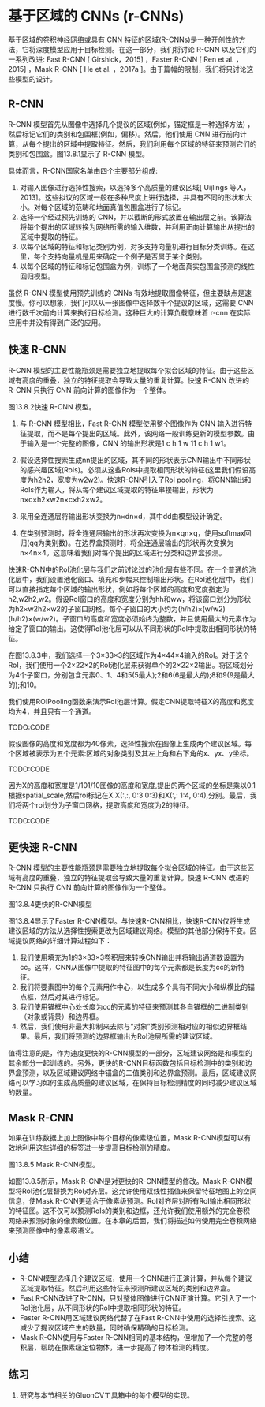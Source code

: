 

<!--
 * @version:
 * @Author:  StevenJokess https://github.com/StevenJokess
 * @Date: 2020-07-30 19:03:41
 * @LastEditors:  StevenJokess https://github.com/StevenJokess
 * @LastEditTime: 2020-11-13 16:43:24
 * @Description:MT
 * @TODO::
 * @Reference:http://preview.d2l.ai/d2l-en/master/chapter_computer-vision/rcnn.html
-->

# 基于区域的 CNNs (r-CNNs)

基于区域的卷积神经网络或具有 CNN 特征的区域(R-CNNs)是一种开创性的方法，它将深度模型应用于目标检测。在这一部分，我们将讨论 R-CNN 以及它们的一系列改进: Fast R-CNN [ Girshick，2015] ，Faster R-CNN [ Ren et al. ，2015] ，Mask R-CNN [ He et al. ，2017a ]。由于篇幅的限制，我们将只讨论这些模型的设计。

## R-CNN

R-CNN 模型首先从图像中选择几个提议的区域(例如，锚定框是一种选择方法) ，然后标记它们的类别和包围框(例如，偏移)。然后，他们使用 CNN 进行前向计算，从每个提出的区域中提取特征。然后，我们利用每个区域的特征来预测它们的类别和包围盒。图13.8.1显示了 R-CNN 模型。

具体而言，R-CNN国家名单由四个主要部分组成:

1. 对输入图像进行选择性搜索，以选择多个高质量的建议区域[ Uijlings 等人，2013]。这些拟议的区域一般在多种尺度上进行选择，并具有不同的形状和大小。对每个区域的范畴和地面真值包围盒进行了标记。
1. 选择一个经过预先训练的 CNN，并以截断的形式放置在输出层之前。该算法将每个提出的区域转换为网络所需的输入维数，并利用正向计算输出从提出的区域中提取的特征。
1. 以每个区域的特征和标记类别为例，对多支持向量机进行目标分类训练。在这里，每个支持向量机是用来确定一个例子是否属于某个类别。
1. 以每个区域的特征和标记包围盒为例，训练了一个地面真实包围盒预测的线性回归模型。

虽然 R-CNN 模型使用预先训练的 CNNs 有效地提取图像特征，但主要缺点是速度慢。你可以想象，我们可以从一张图像中选择数千个提议的区域，这需要 CNN 进行数千次前向计算来执行目标检测。这种巨大的计算负载意味着 r-cnn 在实际应用中并没有得到广泛的应用。

## 快速 R-CNN

R-CNN 模型的主要性能瓶颈是需要独立地提取每个拟合区域的特征。由于这些区域有高度的重叠，独立的特征提取会导致大量的重复计算。快速 R-CNN 改进的 R-CNN 只执行 CNN 前向计算的图像作为一个整体。

图13.8.2快速 R-CNN 模型。

1. 与 R-CNN 模型相比，Fast R-CNN 模型使用整个图像作为 CNN 输入进行特征提取，而不是每个提出的区域。此外，该网络一般训练更新的模型参数。由于输入是一个完整的图像，CNN 的输出形状是1 c h 1 w 11 c h 1 w1。

1. 假设选择性搜索生成nn提出的区域，其不同的形状表示CNN输出中不同形状的感兴趣区域(RoIs)。必须从这些RoIs中提取相同形状的特征(这里我们假设高度为h2h2，宽度为w2w2)。快速R-CNN引入了RoI pooling，将CNN输出和RoIs作为输入，将从每个建议区域提取的特征串接输出，形状为n×c×h2×w2n×c×h2×w2。

1. 采用全连通层将输出形状变换为n×dn×d，其中dd由模型设计确定。

1. 在类别预测时，将全连通层输出的形状再次变换为n×qn×q，使用softmax回归(qq为类别数)。在边界盒预测时，将全连通层输出的形状再次变换为n×4n×4。这意味着我们对每个提出的区域进行分类和边界盒预测。

快速R-CNN中的RoI池化层与我们之前讨论过的池化层有些不同。在一个普通的池化层中，我们设置池化窗口、填充和步幅来控制输出形状。在RoI池化层中，我们可以直接指定每个区域的输出形状，例如将每个区域的高度和宽度指定为h2,w2h2,w2。假设RoI窗口的高度和宽度分别为hh和ww，将该窗口划分为形状为h2×w2h2×w2的子窗口网格。每个子窗口的大小约为(h/h2)×(w/w2)(h/h2)×(w/w2)。子窗口的高度和宽度必须始终为整数，并且使用最大的元素作为给定子窗口的输出。这使得RoI池化层可以从不同形状的RoI中提取出相同形状的特征。

在图13.8.3中，我们选择一个3×33×3的区域作为4×44×4输入的RoI。对于这个RoI，我们使用一个2×22×2的RoI池化层来获得单个的2×22×2输出。将区域划分为4个子窗口，分别包含元素0、1、4和5(5最大);2和6(6是最大的);8和9(9是最大的);和10。

我们使用ROIPooling函数来演示RoI池层计算。假定CNN提取特征X的高度和宽度均为4，并且只有一个通道。

TODO:CODE

假设图像的高度和宽度都为40像素，选择性搜索在图像上生成两个建议区域。每个区域被表示为五个元素:区域的对象类别及其左上角和右下角的x、yx、y坐标。

TODO:CODE

因为X的高度和宽度是1/101/10图像的高度和宽度,提出的两个区域的坐标是乘以0.1根据spatial_scale,然后roi标记在X X(:,:, 0:3 0:3)和X(:,: 1:4, 0:4),分别。最后，我们将两个roi划分为子窗口网格，提取高度和宽度为2的特征。

TODO:CODE

## 更快速 R-CNN

R-CNN 模型的主要性能瓶颈是需要独立地提取每个拟合区域的特征。由于这些区域有高度的重叠，独立的特征提取会导致大量的重复计算。快速 R-CNN 改进的 R-CNN 只执行 CNN 前向计算的图像作为一个整体。

图13.8.4更快的R-CNN模型

图13.8.4显示了Faster R-CNN模型。与快速R-CNN相比，快速R-CNN仅将生成建议区域的方法从选择性搜索更改为区域建议网络。模型的其他部分保持不变。区域提议网络的详细计算过程如下：

1. 我们使用填充为1的3×33×3卷积层来转换CNN输出并将输出通道数设置为cc。这样，CNN从图像中提取的特征图中的每个元素都是长度为cc的新特征。
1. 我们将要素图中的每个元素用作中心，以生成多个具有不同大小和纵横比的锚点框，然后对其进行标记。
1. 我们使用锚框中心处长度为cc的元素的特征来预测其各自锚框的二进制类别（对象或背景）和边界框。
1. 然后，我们使用非最大抑制来去除与“对象”类别预测相对应的相似边界框结果。最后，我们将预测的边界框输出为RoI池层所需的建议区域。

值得注意的是，作为速度更快的R-CNN模型的一部分，区域建议网络是和模型的其余部分一起训练的。另外，更快的R-CNN目标函数包括目标检测中的类别和边界盒预测，以及区域建议网络中锚盒的二值类别和边界盒预测。最后，区域建议网络可以学习如何生成高质量的建议区域，在保持目标检测精度的同时减少建议区域的数量。

## Mask R-CNN

如果在训练数据上加上图像中每个目标的像素级位置，Mask R-CNN模型可以有效地利用这些详细的标签进一步提高目标检测的精度。

图13.8.5 Mask R-CNN模型。

如图13.8.5所示，Mask R-CNN是对更快的R-CNN模型的修改。Mask R-CNN模型将RoI池化层替换为RoI对齐层。这允许使用双线性插值来保留特征地图上的空间信息，使Mask R-CNN更适合于像素级预测。RoI对齐层对所有RoI输出相同形状的特征图。这不仅可以预测RoIs的类别和边框，还允许我们使用额外的完全卷积网络来预测对象的像素级位置。在本章的后面，我们将描述如何使用完全卷积网络来预测图像中的像素级语义。

## 小结

* R-CNN模型选择几个建议区域，使用一个CNN进行正演计算，并从每个建议区域提取特征。然后利用这些特征来预测所建议区域的类别和边界盒。
* Fast R-CNN改进了R-CNN，只对整体图像进行CNN正演计算。它引入了一个RoI池化层，从不同形状的RoI中提取相同形状的特征。
* Faster R-CNN用区域建议网络代替了在Fast R-CNN中使用的选择性搜索。这减少了提议区域产生的数量，同时确保精确的目标检测。
* Mask R-CNN使用与Faster R-CNN相同的基本结构，但增加了一个完整的卷积层，帮助在像素级定位物体，进一步提高了物体检测的精度。

## 练习

1. 研究与本节相关的GluonCV工具箱中的每个模型的实现。
